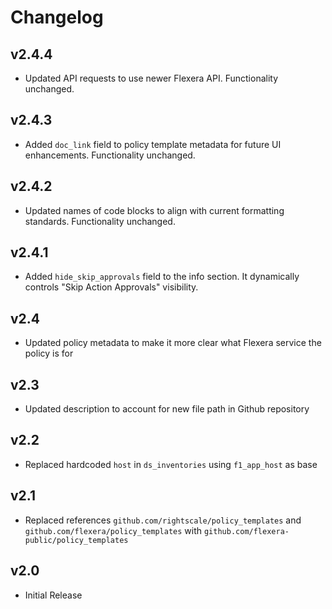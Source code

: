 # Changelog

## v2.4.4

- Updated API requests to use newer Flexera API. Functionality unchanged.

## v2.4.3

- Added `doc_link` field to policy template metadata for future UI enhancements. Functionality unchanged.

## v2.4.2

- Updated names of code blocks to align with current formatting standards. Functionality unchanged.

## v2.4.1

- Added `hide_skip_approvals` field to the info section. It dynamically controls "Skip Action Approvals" visibility.

## v2.4

- Updated policy metadata to make it more clear what Flexera service the policy is for

## v2.3

- Updated description to account for new file path in Github repository

## v2.2

- Replaced hardcoded `host` in `ds_inventories` using `f1_app_host` as base

## v2.1

- Replaced references `github.com/rightscale/policy_templates` and `github.com/flexera/policy_templates` with `github.com/flexera-public/policy_templates`

## v2.0

- Initial Release
